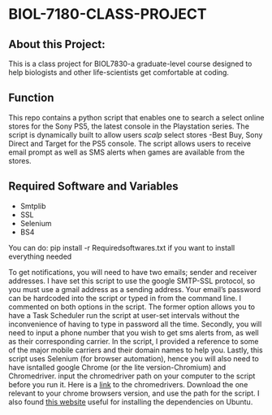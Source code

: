 # BIOL-7180-CLASS-PROJECT
## About this Project:
This is a class project for BIOL7830-a graduate-level course designed to help biologists and other life-scientists get comfortable at coding.

## Function
This repo contains a python script that enables one to search a select  online stores for the Sony PS5, the latest console in the Playstation series.
The script is dynamically built to allow users _scalp_ select stores -Best Buy, Sony Direct and Target for the PS5 console. The script allows users to receive email prompt as well as SMS alerts when games are available from the stores. 

## Required Software and Variables

* Smtplib
*	SSL
*	Selenium
*	BS4

You can do:  pip install -r Requiredsoftwares.txt if you want to install everything needed

To get notifications, you will need to have two emails; sender and receiver addresses. I have set this script to use the google SMTP-SSL protocol, so you must use a gmail address as a sending address. Your email’s password can be hardcoded into the script or typed in from the command line. I commented on both options in the script. The former option allows you to have a Task Scheduler run the script at user-set intervals without the inconvenience of having to type in password all the time. 
Secondly, you will need to input a phone number that you wish to get sms alerts from, as well as their corresponding carrier.   In the script, I provided a reference to some of the major mobile carriers and their domain names to help you.
Lastly, this script uses Selenium (for browser automation), hence you will also need to have isntalled google Chrome (or the lite version-Chromium) and Chromedriver. input the chromedriver path on your computer to the script before you run it. Here is a [link](https://chromedriver.chromium.org/downloads) to the chromedrivers. Download the one relevant to your chrome browsers version, and use the path for the script. I also found [this website](https://tecadmin.net/setup-selenium-chromedriver-on-ubuntu/) useful for installing the dependencies on Ubuntu. 

